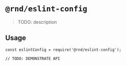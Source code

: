 # `@rnd/eslint-config`

> TODO: description

## Usage

```
const eslintConfig = require('@rnd/eslint-config');

// TODO: DEMONSTRATE API
```
